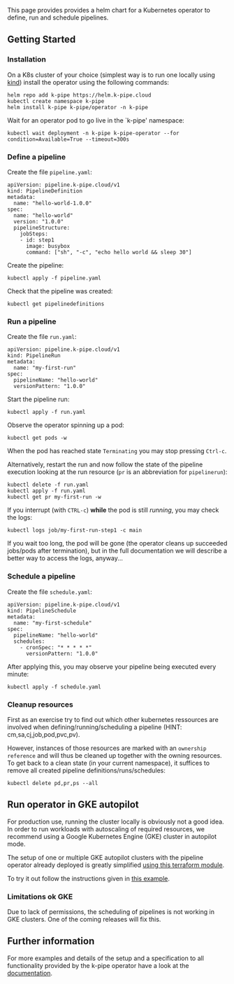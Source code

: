 
This page provides provides a helm chart for a Kubernetes operator to define, run and schedule pipelines. 

## Getting Started 

### Installation 

On a K8s cluster of your choice (simplest way is to run one locally using [kind](https://kind.sigs.k8s.io/docs/user/quick-start/))
install the operator using the following commands:

```
helm repo add k-pipe https://helm.k-pipe.cloud
kubectl create namespace k-pipe
helm install k-pipe k-pipe/operator -n k-pipe
```

Wait for an operator pod to go live in the `k-pipe' namespace:
```
kubectl wait deployment -n k-pipe k-pipe-operator --for condition=Available=True --timeout=300s
```

### Define a pipeline

Create the file `pipeline.yaml`:

```
apiVersion: pipeline.k-pipe.cloud/v1
kind: PipelineDefinition
metadata:
  name: "hello-world-1.0.0"
spec:
  name: "hello-world"
  version: "1.0.0"
  pipelineStructure:
    jobSteps:
    - id: step1
      image: busybox
      command: ["sh", "-c", "echo hello world && sleep 30"]
```

Create the pipeline:

```
kubectl apply -f pipeline.yaml
```

Check that the pipeline was created:

```
kubectl get pipelinedefinitions
```

### Run a pipeline

Create the file `run.yaml`:

```
apiVersion: pipeline.k-pipe.cloud/v1
kind: PipelineRun
metadata:
  name: "my-first-run"
spec:
  pipelineName: "hello-world"
  versionPattern: "1.0.0"
```

Start the pipeline run:

```
kubectl apply -f run.yaml
```

Observe the operator spinning up a pod:

```
kubectl get pods -w
```

When the pod has reached state `Terminating` you may stop pressing `Ctrl-c`.

Alternatively, restart the run and now follow the state of the pipeline execution looking at the run resource (`pr` is an
abbreviation for `pipelinerun`):

```
kubectl delete -f run.yaml
kubectl apply -f run.yaml
kubectl get pr my-first-run -w
```

If you interrupt (with `CTRL-c`) **while** the pod is still *running*, you may check the logs:

```
kubectl logs job/my-first-run-step1 -c main
```

If you wait too long, the pod will be gone (the operator cleans up succeeded jobs/pods after termination), 
but in the full documentation we will describe a better way to access the logs, anyway... 

### Schedule a pipeline

Create the file `schedule.yaml`:

```
apiVersion: pipeline.k-pipe.cloud/v1
kind: PipelineSchedule
metadata:
  name: "my-first-schedule"
spec:
  pipelineName: "hello-world"
  schedules:
    - cronSpec: "* * * * *"
      versionPattern: "1.0.0"
```

After applying this, you may observe your pipeline being executed every minute:

```
kubectl apply -f schedule.yaml
```

### Cleanup resources

First as an exercise try to find out which other kubernetes ressources are involved when defining/running/scheduling a 
pipeline (HINT: cm,sa,cj,job,pod,pvc,pv).

However, instances of those resources are marked with an `ownership reference` and will thus be cleaned up 
together with the owning resources. To get back to a clean state (in your current namespace), it suffices
to remove all created pipeline definitions/runs/schedules:

```
kubectl delete pd,pr,ps --all
```

## Run operator in GKE autopilot

For production use, running the cluster locally is obviously not a good idea. 
In order to run workloads with autoscaling of required resources, we recommend 
using a Google Kubernetes Engine (GKE) cluster in autopilot mode.

The setup of one or multiple GKE autopilot clusters with the pipeline operator 
already deployed is greatly simplified [using this terraform module](https://github.com/k-pipe/terraform-module-gke-autopilot).

To try it out follow the instructions given in [this example](https://github.com/k-pipe/terraform-module-gke-autopilot/blob/main/example/README.md).

### Limitations ok GKE

Due to lack of permissions, the scheduling of pipelines is not working in GKE clusters. One of the coming releases will 
fix this.

## Further information

For more examples and details of the setup and a specification to all functionality provided by the k-pipe operator have a look at the [documentation](https://helm.k-pipe.cloud/doc).


